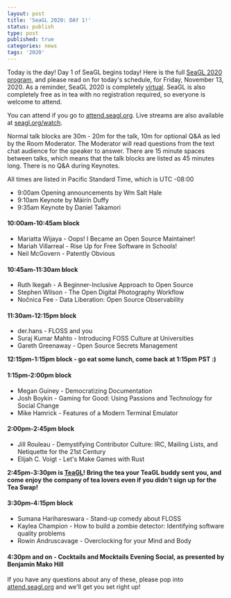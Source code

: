 ```yaml
---
layout: post
title: 'SeaGL 2020: DAY 1!'
status: publish
type: post
published: true
categories: news
tags: '2020'
---
```


Today is the day!  Day 1 of SeaGL begins today! Here is the full [SeaGL 2020 program](https://osem.seagl.org/conferences/seagl2020/schedule), and please read on for today's schedule, for Friday, November 13, 2020.  As a reminder, SeaGL 2020 is completely [virtual](/news/2020/05/05/virtualconf-2020).  SeaGL is also completely free as in tea with no registration required, so everyone is welcome to attend.

You can attend if you go to [attend.seagl.org](https://attend.seagl.org).  Live streams are also available at [seagl.org/watch](/watch).

Normal talk blocks are 30m - 20m for the talk, 10m for optional Q&A as led by the Room Moderator.  The Moderator will read questions from the text chat audience for the speaker to answer.  There are 15 minute spaces between talks, which means that the talk blocks are listed as 45 minutes long.  There is no Q&A during Keynotes.

All times are listed in Pacific Standard Time, which is UTC -08:00

* 9:00am Opening announcements by Wm Salt Hale
* 9:10am Keynote by Máirín Duffy
* 9:35am Keynote by Daniel Takamori

#### 10:00am-10:45am block
* Mariatta Wijaya - Oops! I Became an Open Source Maintainer!
* Mariah Villarreal - Rise Up for Free Software in Schools!
* Neil McGovern - Patently Obvious

#### 10:45am-11:30am block
* Ruth Ikegah - A Beginner-Inclusive Approach to Open Source
* Stephen Wilson - The Open Digital Photography Workflow
* Nočnica Fee - Data Liberation: Open Source Observability

#### 11:30am-12:15pm block
* der.hans - FLOSS and you
* Suraj Kumar Mahto - Introducing FOSS Culture at Universities
* Gareth Greenaway - Open Source Secrets Management

**12:15pm-1:15pm block - go eat some lunch, come back at 1:15pm PST :)**

#### 1:15pm-2:00pm block
* Megan Guiney - Democratizing Documentation
* Josh Boykin - Gaming for Good: Using Passions and Technology for Social Change
* Mike Hamrick - Features of a Modern Terminal Emulator

#### 2:00pm-2:45pm block
* Jill Rouleau - Demystifying Contributor Culture: IRC, Mailing Lists, and Netiquette for the 21st Century
* Elijah C. Voigt - Let's Make Games with Rust

**2:45pm-3:30pm is [TeaGL](/news/2020/09/25/teagl-online)!  Bring the tea your TeaGL buddy sent you, and come enjoy the company of tea lovers even if you didn't sign up for the Tea Swap!**

#### 3:30pm-4:15pm block
* Sumana Harihareswara - Stand-up comedy about FLOSS
* Kaylea Champion - How to build a zombie detector: Identifying software quality problems
* Rowin Andruscavage - Overclocking for your Mind and Body

#### 4:30pm and on - Cocktails and Mocktails Evening Social, as presented by Benjamin Mako Hill

If you have any questions about any of these, please pop into [attend.seagl.org](https://attend.seagl.org) and we'll get you set right up!
